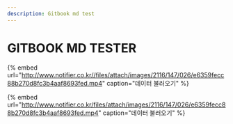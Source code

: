 ```yaml
---
description: Gitbook md test
---
```


# GITBOOK MD TESTER

{% embed url="http://www.notifier.co.kr//files/attach/images/2116/147/026/e6359fecc88b270d8fc3b4aaf8693fed.mp4" caption="데이터 불러오기" %}

{% embed url="http://www.notifier.co.kr/files/attach/images/2116/147/026/e6359fecc88b270d8fc3b4aaf8693fed.mp4" caption="데이터 불러오기" %}


